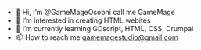 - 👋 Hi, I’m @GameMageOsobni call me GameMage
- 👀 I’m interested in creating HTML webites
- 🌱 I’m currently learning GDscript, HTML, CSS, Drumpal
- 📫 How to reach me gamemagestudio@gmail.com

<!---
GameMageOsobni/GameMageOsobni is a ✨ special ✨ repository because its `README.md` (this file) appears on your GitHub profile.
You can click the Preview link to take a look at your changes.
--->
